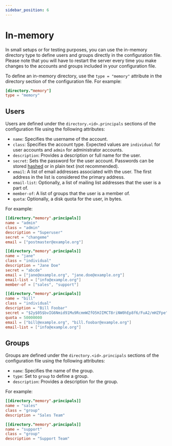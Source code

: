 ```yaml
---
sidebar_position: 6
---
```


# In-memory

In small setups or for testing purposes, you can use the in-memory directory type to define users and groups directly in the configuration file.
Please note that you will have to restart the server every time you make changes to the accounts and groups included in your configuration file.

To define an in-memory directory, use the `type = "memory"` attribute in the directory section of the configuration file. For example:

```toml
[directory."memory"]
type = "memory"
```

## Users

Users are defined under the `directory.<id>.principals` sections of the configuration file using the following attributes:

- `name`: Specifies the username of the account.
- `class`: Specifies the account type. Expected values are `individual` for user accounts and `admin` for administrator accounts.
- `description`: Provides a description or full name for the user.
- `secret`: Sets the password for the user account. Passwords can be stored [hashed](//docs/auth/authentication/password) or in plain text (not recommended).
- `email`: A list of email addresses associated with the user. The first address in the list is considered the primary address.
- `email-list`: Optionally, a list of mailing list addresses that the user is a part of.
- `member-of`: A list of groups that the user is a member of.
- `quota`: Optionally, a disk quota for the user, in bytes.

For example:

```toml
[[directory."memory".principals]]
name = "admin"
class = "admin"
description = "Superuser"
secret = "changeme"
email = ["postmaster@example.org"]

[[directory."memory".principals]]
name = "jane"
class = "individual"
description = "Jane Doe"
secret = "abcde"
email = ["jane@example.org", "jane.doe@example.org"]
email-list = ["info@example.org"]
member-of = ["sales", "support"]

[[directory."memory".principals]]
name = "bill"
class = "individual"
description = "Bill Foobar"
secret = "$2y$05$bvIG6Nmid91Mu9RcmmWZfO5HJIMCT8riNW0hEp8f6/FuA2/mHZFpe"
quota = 50000000
email = ["bill@example.org", "bill.foobar@example.org"]
email-list = ["info@example.org"]
```

## Groups

Groups are defined under the `directory.<id>.principals` sections of the configuration file using the following attributes:

- `name`: Specifies the name of the group.
- `type`: Set to `group` to define a group.
- `description`: Provides a description for the group.

For example:

```toml
[[directory."memory".principals]]
name = "sales"
class = "group"
description = "Sales Team"

[[directory."memory".principals]]
name = "support"
class = "group"
description = "Support Team"
```

